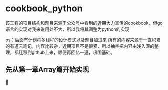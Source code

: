 # cookbook_python
该工程的项目结构和题目来源于公众号中看到的近期大力宣传的cookbook，但go语言的实现对我来说用处不大，所以我将其调整为python的实现

ps：后面有计划将多线程的设计模式以及题目加进来
所有的内容来源于一直积累的有道云笔记，内容比较杂，近期项目不是很紧，所以抽空把内容由浅入深的整理，都迁移到github上来，顺便再回忆一遍，巩固基础。

## 先从第一章Array篇开始实现



